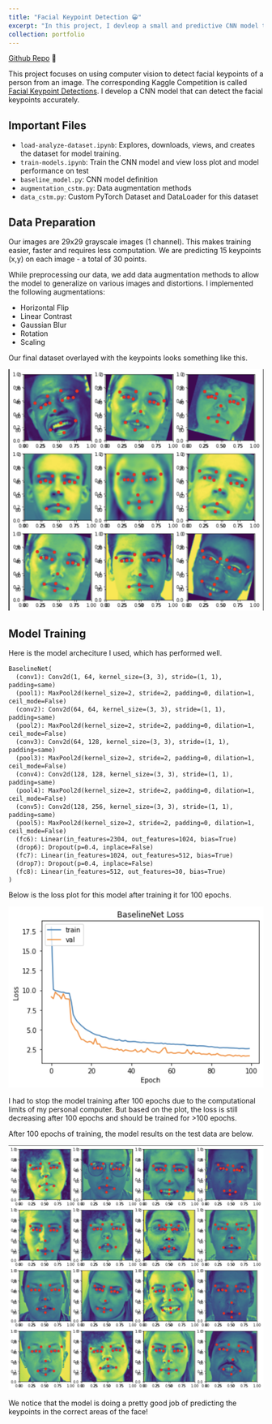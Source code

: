 ```yaml
---
title: "Facial Keypoint Detection 😀"
excerpt: "In this project, I devleop a small and predictive CNN model that accurately predicts the 15 keypoints of an image with a face. The dataset from a from popular Kaggle competition and I preprocessing the data using various data augmentation methods, and train a CNN model that uses a LR scheduler. <br/><br/><img src='/images/facial.png'>"
collection: portfolio
---
```


[Github Repo](https://github.com/rohithravin/facial-keypoint-detection) 📝


This project focuses on using computer vision to detect facial keypoints of a person from an image. The corresponding Kaggle Competition is called [Facial Keypoint Detections](https://www.kaggle.com/competitions/facial-keypoints-detection/overview). I develop a CNN model that can detect the facial keypoints accurately. 


## Important Files

- `load-analyze-dataset.ipynb`: Explores, downloads, views, and creates the dataset for model training. 
- `train-models.ipynb`: Train the CNN model and view loss plot and model performance on test
- `baseline_model.py`: CNN model definition
- `augmentation_cstm.py`: Data augmentation methods
- `data_cstm.py`: Custom PyTorch Dataset and DataLoader for this dataset

## Data Preparation
Our images are 29x29 grayscale images (1 channel). This makes training easier, faster and requires less computation. We are predicting 15 keypoints (x,y) on each image - a total of 30 points.

While preprocessing our data, we add data augmentation methods to allow the model to generalize on various images and distortions. I implemented the following augmentations:

- Horizontal Flip
- Linear Contrast
- Gaussian Blur
- Rotation
- Scaling

Our final dataset overlayed with the keypoints looks something like this.

![dataset_preview](/images/dataset_preview.png)

## Model Training
Here is the model archeciture I used, which has performed well. 

```
BaselineNet(
  (conv1): Conv2d(1, 64, kernel_size=(3, 3), stride=(1, 1), padding=same)
  (pool1): MaxPool2d(kernel_size=2, stride=2, padding=0, dilation=1, ceil_mode=False)
  (conv2): Conv2d(64, 64, kernel_size=(3, 3), stride=(1, 1), padding=same)
  (pool2): MaxPool2d(kernel_size=2, stride=2, padding=0, dilation=1, ceil_mode=False)
  (conv3): Conv2d(64, 128, kernel_size=(3, 3), stride=(1, 1), padding=same)
  (pool3): MaxPool2d(kernel_size=2, stride=2, padding=0, dilation=1, ceil_mode=False)
  (conv4): Conv2d(128, 128, kernel_size=(3, 3), stride=(1, 1), padding=same)
  (pool4): MaxPool2d(kernel_size=2, stride=2, padding=0, dilation=1, ceil_mode=False)
  (conv5): Conv2d(128, 256, kernel_size=(3, 3), stride=(1, 1), padding=same)
  (pool5): MaxPool2d(kernel_size=2, stride=2, padding=0, dilation=1, ceil_mode=False)
  (fc6): Linear(in_features=2304, out_features=1024, bias=True)
  (drop6): Dropout(p=0.4, inplace=False)
  (fc7): Linear(in_features=1024, out_features=512, bias=True)
  (drop7): Dropout(p=0.4, inplace=False)
  (fc8): Linear(in_features=512, out_features=30, bias=True)
)
```

Below is the loss plot for this model after training it for 100 epochs. 

![loss plot](/images/loss_plot.png)

I had to stop the model training after 100 epochs due to the computational limits of my personal computer. But based on the plot, the loss is still decreasing after 100 epochs and should be trained for >100 epochs. 

After 100 epochs of training, the model results on the test data are below. 

![model output](/images/model_output.png)

We notice that the model is doing a pretty good job of predicting the keypoints in the correct areas of the face! 